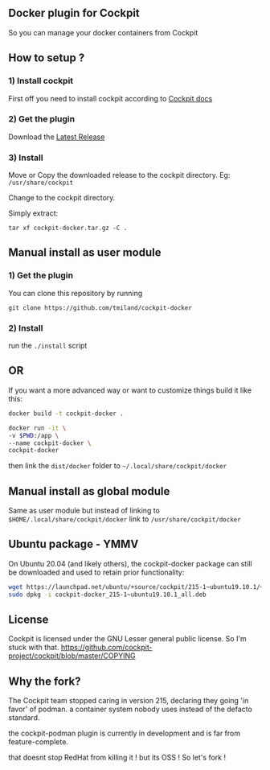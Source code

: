 ## Docker plugin for Cockpit
So you can manage your docker containers from Cockpit

## How to setup ?

### 1) Install cockpit
First off you need to install cockpit according to [Cockpit docs](https://cockpit-project.org/running.html)

### 2) Get the plugin
Download the [Latest Release](https://github.com/tmiland/cockpit-docker/releases/latest)

### 3) Install
Move or Copy the downloaded release to the cockpit directory. Eg: `/usr/share/cockpit`

Change to the cockpit directory.

Simply extract:
```
tar xf cockpit-docker.tar.gz -C .
```

## Manual install as user module

### 1) Get the plugin
You can clone this repository by running 

`git clone https://github.com/tmiland/cockpit-docker` 

### 2) Install
run the `./install` script

## OR

If you want a more advanced way or want to customize things build it like this: 

```bash 
docker build -t cockpit-docker .

docker run -it \
-v $PWD:/app \
--name cockpit-docker \
cockpit-docker
```

then link the `dist/docker` folder to `~/.local/share/cockpit/docker`

## Manual install as global module
Same as user module but instead of linking to `$HOME/.local/share/cockpit/docker` link to `/usr/share/cockpit/docker` 

## Ubuntu package - YMMV
On Ubuntu 20.04 (and likely others), the cockpit-docker package can still be downloaded and used to retain prior functionality:
```bash
wget https://launchpad.net/ubuntu/+source/cockpit/215-1~ubuntu19.10.1/+build/18889196/+files/cockpit-docker_215-1~ubuntu19.10.1_all.deb
sudo dpkg -i cockpit-docker_215-1~ubuntu19.10.1_all.deb
```

## License 
Cockpit is licensed under the GNU Lesser general public license. 
So I'm stuck with that. https://github.com/cockpit-project/cockpit/blob/master/COPYING

## Why the fork?

The Cockpit team stopped caring in version 215, declaring they going 'in favor' of podman. a container system nobody uses instead of the defacto standard. 

the cockpit-podman plugin is currently in development and is far from feature-complete.

that doesnt stop RedHat from killing it ! but its OSS ! So let's fork !
